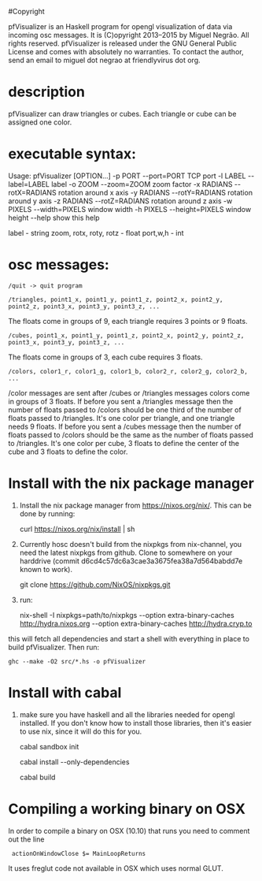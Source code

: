 
#Copyright

pfVisualizer is an Haskell program for opengl visualization of data via incoming osc messages. It is (C)opyright 2013–2015 by Miguel Negrão. All rights reserved. pfVisualizer is released under the GNU General Public License and comes with absolutely no warranties. To contact the author, send an email to miguel dot negrao at friendlyvirus dot org.

# description

pfVisualizer can draw triangles or cubes. Each triangle or cube can be assigned one color.

# executable syntax:

Usage: pfVisualizer [OPTION...]
  -p PORT     --port=PORT      TCP port
  -l LABEL    --label=LABEL    label
  -o ZOOM     --zoom=ZOOM      zoom factor
  -x RADIANS  --rotX=RADIANS   rotation around x axis
  -y RADIANS  --rotY=RADIANS   rotation around y axis
  -z RADIANS  --rotZ=RADIANS   rotation around z axis
  -w PIXELS   --width=PIXELS   window width
  -h PIXELS   --height=PIXELS  window height
              --help           show this help

label                  - string
zoom, rotx, roty, rotz - float
port,w,h               - int

# osc messages:

    /quit -> quit program

    /triangles, point1_x, point1_y, point1_z, point2_x, point2_y, point2_z, point3_x, point3_y, point3_z, ...

The floats come in groups of 9, each triangle requires 3 points or 9 floats.

    /cubes, point1_x, point1_y, point1_z, point2_x, point2_y, point2_z, point3_x, point3_y, point3_z, ...

The floats come in groups of 3, each cube requires 3 floats.

    /colors, color1_r, color1_g, color1_b, color2_r, color2_g, color2_b, ...

/color messages are sent after /cubes or /triangles messages
colors come in groups of 3 floats.
If before you sent a /triangles message then the number of floats passed to /colors should be one third of the number of floats passed to /triangles. It's one color per triangle, and one triangle needs 9 floats.
If before you sent a /cubes message then the number of floats passed to /colors should be the same as the number of floats passed to /triangles. It's one color per cube, 3 floats to define the center of the cube and 3 floats to define the color.

# Install with the nix package manager

1) Install the nix package manager from https://nixos.org/nix/. This can be done by running:

    curl https://nixos.org/nix/install | sh

2) Currently hosc doesn't build from the nixpkgs from nix-channel, you need the latest nixpkgs from github. Clone to somewhere on your harddrive (commit d6cd4c57dc6a3cae3a3675fea38a7d564babdd7e known to work).

    git clone https://github.com/NixOS/nixpkgs.git

3) run:

    nix-shell -I nixpkgs=path/to/nixpkgs --option extra-binary-caches http://hydra.nixos.org --option extra-binary-caches http://hydra.cryp.to

this will fetch all dependencies and start a shell with everything in place to build pfVisualizer. Then run:

    ghc --make -O2 src/*.hs -o pfVisualizer

# Install with cabal

1) make sure you have haskell and all the libraries needed for opengl installed. If you don't know how to install those libraries, then it's easier to use nix, since it will do this for you.

    cabal sandbox init

    cabal install --only-dependencies

    cabal build

# Compiling a working binary on OSX

In order to compile a binary on OSX (10.10) that runs you need to comment out the line

     actionOnWindowClose $= MainLoopReturns

It uses freglut code not available in OSX which uses normal GLUT.

